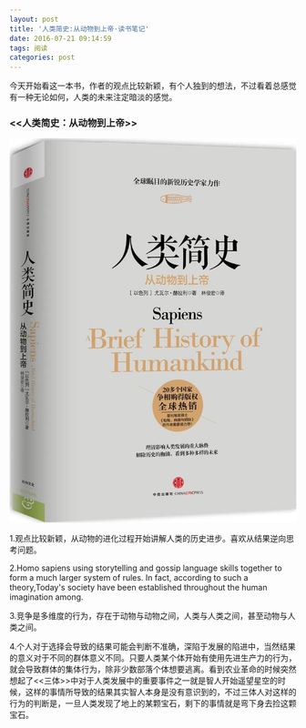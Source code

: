 ```yaml
---
layout: post
title: '人类简史:从动物到上帝·读书笔记'
date: 2016-07-21 09:14:59
tags: 阅读
categories: post
---
```


今天开始看这一本书，作者的观点比较新颖，有个人独到的想法，不过看着总感觉有一种无论如何，人类的未来注定暗淡的感觉。
<!--more-->
### <<人类简史：从动物到上帝>>
![人类简史](/img/brief.jpg)

1.观点比较新颖，从动物的进化过程开始讲解人类的历史进步。喜欢从结果逆向思考问题。

2.Homo sapiens using storytelling and gossip language skills together to form a much larger system of rules. In fact, according to such a theory,Today's society have been established throughout the human imagination among.

3.竞争是多维度的行为，存在于动物与动物之间，人类与人类之间，甚至动物与人类之间。

4.个人对于选择会导致的结果可能会判断不准确，深陷于发展的陷进中，当然结果的意义对于不同的群体意义不同。只要人类某个体开始有使用先进生产力的行为，就会导致群体的集体行为，除非少数部落个体想要逃离。看到农业革命的时候突然想起了<<三体>>中对于人类发展中的重要事件之一就是智人开始遥望星空的时候，这样的事情所导致的结果其实智人本身是没有意识到的，不过三体人对这样的行为的判断是，一旦人类发现了地上的某颗宝石，剩下的事情就是弯下身去捡这颗宝石。
